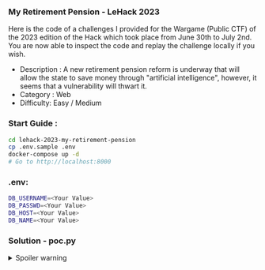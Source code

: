### My Retirement Pension - LeHack 2023

Here is the code of a challenges I provided for the Wargame (Public CTF) of the 2023 edition of the Hack which took place from June 30th to July 2nd.
You are now able to inspect the code and replay the challenge locally if you wish.

- Description : A new retirement pension reform is underway that will allow the state to save money through "artificial intelligence", however, it seems that a vulnerability will thwart it.
- Category : Web
- Difficulty: Easy / Medium

### Start Guide :

```bash
cd lehack-2023-my-retirement-pension
cp .env.sample .env
docker-compose up -d
# Go to http://localhost:8000
```

### .env:

```bash
DB_USERNAME=<Your Value>
DB_PASSWD=<Your Value>
DB_HOST=<Your Value>
DB_NAME=<Your Value>
```

### Solution - poc.py

<details>
  <summary>Spoiler warning</summary>
  
  It seems that a modification of the URL of the request sent on the server side is possible on the `uuid` cookie, allowing to modify the value `retirement` and to modify the age of its retirement.
 
 - See the PoC file 
  
</details>

